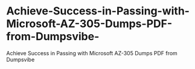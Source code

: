 # Achieve-Success-in-Passing-with-Microsoft-AZ-305-Dumps-PDF-from-Dumpsvibe-
Achieve Success in Passing with Microsoft AZ-305 Dumps PDF from Dumpsvibe  
